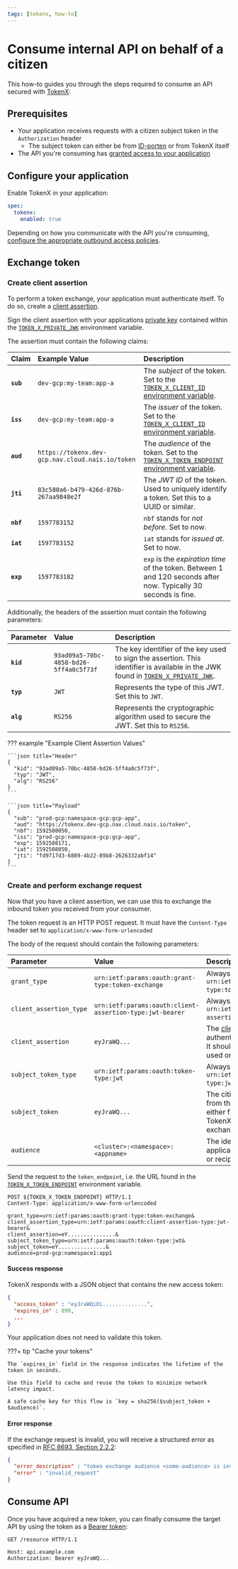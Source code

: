 ```yaml
---
tags: [tokenx, how-to]
---
```


# Consume internal API on behalf of a citizen

This how-to guides you through the steps required to consume an API secured with [TokenX](../README.md):

## Prerequisites

- Your application receives requests with a citizen subject token in the `Authorization` header
    - The subject token can either be from [ID-porten](../../idporten/README.md) or from TokenX itself
- The API you're consuming has [granted access to your application](secure.md#grant-access-to-consumers)

## Configure your application

Enable TokenX in your application:

```yaml title="app.yaml"
spec:
  tokenx:
    enabled: true
```

Depending on how you communicate with the API you're consuming, [configure the appropriate outbound access policies](../../../workloads/how-to/access-policies.md).

## Exchange token

### Create client assertion

To perform a token exchange, your application must authenticate itself.
To do so, create a [client assertion](../../explanations/README.md#client-assertion).

Sign the client assertion with your applications [private key](../../explanations/README.md#private-keys) contained within the [`TOKEN_X_PRIVATE_JWK`][variables-ref] environment variable.

The assertion must contain the following claims:

| Claim     | Example Value                                    | Description                                                                                                     |
|:----------|:-------------------------------------------------|:----------------------------------------------------------------------------------------------------------------|
| **`sub`** | `dev-gcp:my-team:app-a`                          | The _subject_ of the token. Set to the [`TOKEN_X_CLIENT_ID` environment variable][variables-ref].               |
| **`iss`** | `dev-gcp:my-team:app-a`                          | The _issuer_ of the token. Set to the [`TOKEN_X_CLIENT_ID` environment variable][variables-ref].                |
| **`aud`** | `https://tokenx.dev-gcp.nav.cloud.nais.io/token` | The _audience_ of the token. Set to the [`TOKEN_X_TOKEN_ENDPOINT` environment variable][variables-ref].         |
| **`jti`** | `83c580a6-b479-426d-876b-267aa9848e2f`           | The _JWT ID_ of the token. Used to uniquely identify a token. Set this to a UUID or similar.                    |
| **`nbf`** | `1597783152`                                     | `nbf` stands for _not before_. Set to now.                                                                      |
| **`iat`** | `1597783152`                                     | `iat` stands for _issued at_. Set to now.                                                                       |
| **`exp`** | `1597783182`                                     | `exp` is the _expiration time_ of the token. Between 1 and 120 seconds after now. Typically 30 seconds is fine. |

Additionally, the headers of the assertion must contain the following parameters:

| Parameter | Value                                  | Description                                                                                                                                        |
|:----------|:---------------------------------------|:---------------------------------------------------------------------------------------------------------------------------------------------------|
| **`kid`** | `93ad09a5-70bc-4858-bd26-5ff4a0c5f73f` | The key identifier of the key used to sign the assertion. This identifier is available in the JWK found in [`TOKEN_X_PRIVATE_JWK`][variables-ref]. |
| **`typ`** | `JWT`                                  | Represents the type of this JWT. Set this to `JWT`.                                                                                                |
| **`alg`** | `RS256`                                | Represents the cryptographic algorithm used to secure the JWT. Set this to `RS256`.                                                                |

??? example "Example Client Assertion Values"

    ```json title="Header"
    {
      "kid": "93ad09a5-70bc-4858-bd26-5ff4a0c5f73f",
      "typ": "JWT",
      "alg": "RS256"
    }
    ```

    ```json title="Payload"
    {
      "sub": "prod-gcp:namespace-gcp:gcp-app",
      "aud": "https://tokenx.dev-gcp.nav.cloud.nais.io/token",
      "nbf": 1592508050,
      "iss": "prod-gcp:namespace-gcp:gcp-app",
      "exp": 1592508171,
      "iat": 1592508050,
      "jti": "fd9717d3-6889-4b22-89b8-2626332abf14"
    }
    ```

### Create and perform exchange request

Now that you have a client assertion, we can use this to exchange the inbound token you received from your consumer.

The token request is an HTTP POST request.
It must have the `Content-Type` header set to `application/x-www-form-urlencoded`

The body of the request should contain the following parameters:

| Parameter               | Value                                                    | Description                                                                                                                          |
|:------------------------|:---------------------------------------------------------|:-------------------------------------------------------------------------------------------------------------------------------------|
| `grant_type`            | `urn:ietf:params:oauth:grant-type:token-exchange`        | Always `urn:ietf:params:oauth:grant-type:token-exchange`.                                                                            |
| `client_assertion_type` | `urn:ietf:params:oauth:client-assertion-type:jwt-bearer` | Always `urn:ietf:params:oauth:client-assertion-type:jwt-bearer`.                                                                     |
| `client_assertion`      | `eyJraWQ...`                                             | The [client assertion](#create-client-assertion). Token that authenticates your application. It should be unique and only used once. |                                                                                                                  |
| `subject_token_type`    | `urn:ietf:params:oauth:token-type:jwt`                   | Always `urn:ietf:params:oauth:token-type:jwt`.                                                                                       |
| `subject_token`         | `eyJraWQ...`                                             | The citizen's subject token from the inbound request, either from ID-porten or TokenX. Token that should be exchanged.               |
| `audience`              | `<cluster>:<namespace>:<appname>`                        | The identifier for the target application. Intended audience or recipient of the new token.                                          |

Send the request to the `token_endpoint`, i.e. the URL found in the [`TOKEN_X_TOKEN_ENDPOINT`][variables-ref] environment variable.

```http title="Example request"
POST ${TOKEN_X_TOKEN_ENDPOINT} HTTP/1.1
Content-Type: application/x-www-form-urlencoded

grant_type=urn:ietf:params:oauth:grant-type:token-exchange&
client_assertion_type=urn:ietf:params:oauth:client-assertion-type:jwt-bearer&
client_assertion=eY...............&
subject_token_type=urn:ietf:params:oauth:token-type:jwt&
subject_token=eY...............&
audience=prod-gcp:namespace1:app1
```

#### Success response

TokenX responds with a JSON object that contains the new access token:

```json title="Success response body"
{
  "access_token" : "eyJraWQiOi..............",
  "expires_in" : 899,
  ...
}
```

Your application does not need to validate this token.

???+ tip "Cache your tokens"

    The `expires_in` field in the response indicates the lifetime of the token in seconds.

    Use this field to cache and reuse the token to minimize network latency impact.

    A safe cache key for this flow is `key = sha256($subject_token + $audience)`.

#### Error response

If the exchange request is invalid, you will receive a structured error as specified in 
[RFC 8693, Section 2.2.2](https://www.rfc-editor.org/rfc/rfc8693.html#name-error-response):

```json title="Error response body"
{
  "error_description" : "token exchange audience <some-audience> is invalid",
  "error" : "invalid_request"
}
```

## Consume API

Once you have acquired a new token, you can finally consume the target API by using the token as a [Bearer token](../../explanations/README.md#bearer-token):

```http
GET /resource HTTP/1.1

Host: api.example.com
Authorization: Bearer eyJraWQ...
```

[variables-ref]: ../reference/README.md#variables-for-acquiring-tokens
